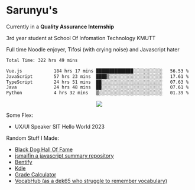 # Sarunyu's
<p>Currently in a <strong>Quality Assurance Internship</strong></p>
<p>3rd year student at School Of Infomation Technology KMUTT</p>
<p>Full time Noodle enjoyer, Tifosi (with crying noise) and Javascript hater</p>

<!--START_SECTION:waka-->

```txt
Total Time: 322 hrs 49 mins

Vue.js            184 hrs 17 mins ██████████████░░░░░░░░░░░   56.53 %
JavaScript        57 hrs 23 mins  ████▒░░░░░░░░░░░░░░░░░░░░   17.61 %
TypeScript        24 hrs 51 mins  ██░░░░░░░░░░░░░░░░░░░░░░░   07.63 %
Java              24 hrs 48 mins  ██░░░░░░░░░░░░░░░░░░░░░░░   07.61 %
Python            4 hrs 32 mins   ▒░░░░░░░░░░░░░░░░░░░░░░░░   01.39 %
```

<!--END_SECTION:waka-->
<div align=center>
  <img src="https://skillicons.dev/icons?i=typescript,javascript,nodejs,java,spring,react,vue,mysql,mongodb,docker,linux" />
</div>

Some Flex:
- UX/UI Speaker SIT Hello World 2023

Random Stuff I Made:
- [Black Dog Hall Of Fame](https://bdoghalloffame.vercel.app/)
- [jsmaifin a javascript summary repository](https://github.com/ssarunyu/js-maifin)
- [Bentify](https://bentify.vercel.app/)
- [Kdle](https://kdle.vercel.app/)
- [Grade Calculator](https://grade-calculator-virid.vercel.app/)
- [VocabHub (as a dek65 who struggle to remember vocabulary)](https://vocabhub.vercel.app/)
